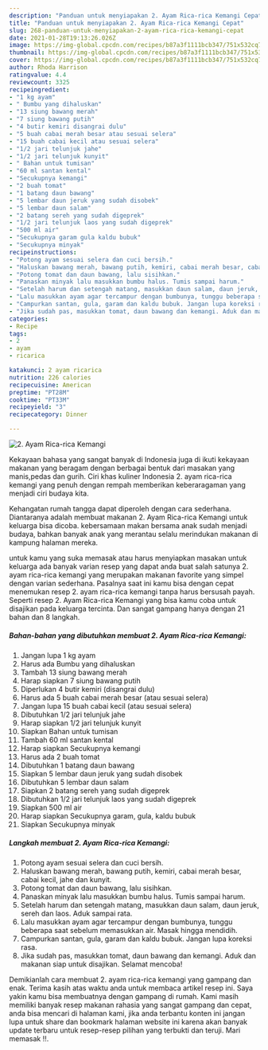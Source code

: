 ```yaml
---
description: "Panduan untuk menyiapakan 2. Ayam Rica-rica Kemangi Cepat"
title: "Panduan untuk menyiapakan 2. Ayam Rica-rica Kemangi Cepat"
slug: 268-panduan-untuk-menyiapakan-2-ayam-rica-rica-kemangi-cepat
date: 2021-01-28T19:13:26.026Z
image: https://img-global.cpcdn.com/recipes/b87a3f1111bcb347/751x532cq70/2-ayam-rica-rica-kemangi-foto-resep-utama.jpg
thumbnail: https://img-global.cpcdn.com/recipes/b87a3f1111bcb347/751x532cq70/2-ayam-rica-rica-kemangi-foto-resep-utama.jpg
cover: https://img-global.cpcdn.com/recipes/b87a3f1111bcb347/751x532cq70/2-ayam-rica-rica-kemangi-foto-resep-utama.jpg
author: Rhoda Harrison
ratingvalue: 4.4
reviewcount: 3325
recipeingredient:
- "1 kg ayam"
- " Bumbu yang dihaluskan"
- "13 siung bawang merah"
- "7 siung bawang putih"
- "4 butir kemiri disangrai dulu"
- "5 buah cabai merah besar atau sesuai selera"
- "15 buah cabai kecil atau sesuai selera"
- "1/2 jari telunjuk jahe"
- "1/2 jari telunjuk kunyit"
- " Bahan untuk tumisan"
- "60 ml santan kental"
- "Secukupnya kemangi"
- "2 buah tomat"
- "1 batang daun bawang"
- "5 lembar daun jeruk yang sudah disobek"
- "5 lembar daun salam"
- "2 batang sereh yang sudah digeprek"
- "1/2 jari telunjuk laos yang sudah digeprek"
- "500 ml air"
- "Secukupnya garam gula kaldu bubuk"
- "Secukupnya minyak"
recipeinstructions:
- "Potong ayam sesuai selera dan cuci bersih."
- "Haluskan bawang merah, bawang putih, kemiri, cabai merah besar, cabai kecil, jahe dan kunyit."
- "Potong tomat dan daun bawang, lalu sisihkan."
- "Panaskan minyak lalu masukkan bumbu halus. Tumis sampai harum."
- "Setelah harum dan setengah matang, masukkan daun salam, daun jeruk, sereh dan laos. Aduk sampai rata."
- "Lalu masukkan ayam agar tercampur dengan bumbunya, tunggu beberapa saat sebelum memasukkan air. Masak hingga mendidih."
- "Campurkan santan, gula, garam dan kaldu bubuk. Jangan lupa koreksi rasa."
- "Jika sudah pas, masukkan tomat, daun bawang dan kemangi. Aduk dan makanan siap untuk disajikan. Selamat mencoba!"
categories:
- Recipe
tags:
- 2
- ayam
- ricarica

katakunci: 2 ayam ricarica 
nutrition: 226 calories
recipecuisine: American
preptime: "PT28M"
cooktime: "PT33M"
recipeyield: "3"
recipecategory: Dinner

---
```



![2. Ayam Rica-rica Kemangi](https://img-global.cpcdn.com/recipes/b87a3f1111bcb347/751x532cq70/2-ayam-rica-rica-kemangi-foto-resep-utama.jpg)

Kekayaan bahasa yang sangat banyak di Indonesia juga di ikuti kekayaan makanan yang beragam dengan berbagai bentuk dari masakan yang manis,pedas dan gurih. Ciri khas kuliner Indonesia 2. ayam rica-rica kemangi yang penuh dengan rempah memberikan keberaragaman yang menjadi ciri budaya kita.


Kehangatan rumah tangga dapat diperoleh dengan cara sederhana. Diantaranya adalah membuat makanan 2. Ayam Rica-rica Kemangi untuk keluarga bisa dicoba. kebersamaan makan bersama anak sudah menjadi budaya, bahkan banyak anak yang merantau selalu merindukan makanan di kampung halaman mereka.



untuk kamu yang suka memasak atau harus menyiapkan masakan untuk keluarga ada banyak varian resep yang dapat anda buat salah satunya 2. ayam rica-rica kemangi yang merupakan makanan favorite yang simpel dengan varian sederhana. Pasalnya saat ini kamu bisa dengan cepat menemukan resep 2. ayam rica-rica kemangi tanpa harus bersusah payah.
Seperti resep 2. Ayam Rica-rica Kemangi yang bisa kamu coba untuk disajikan pada keluarga tercinta. Dan sangat gampang hanya dengan 21 bahan dan 8 langkah.


<!--inarticleads1-->

##### Bahan-bahan yang dibutuhkan membuat 2. Ayam Rica-rica Kemangi:

1. Jangan lupa 1 kg ayam
1. Harus ada  Bumbu yang dihaluskan
1. Tambah 13 siung bawang merah
1. Harap siapkan 7 siung bawang putih
1. Diperlukan 4 butir kemiri (disangrai dulu)
1. Harus ada 5 buah cabai merah besar (atau sesuai selera)
1. Jangan lupa 15 buah cabai kecil (atau sesuai selera)
1. Dibutuhkan 1/2 jari telunjuk jahe
1. Harap siapkan 1/2 jari telunjuk kunyit
1. Siapkan  Bahan untuk tumisan
1. Tambah 60 ml santan kental
1. Harap siapkan Secukupnya kemangi
1. Harus ada 2 buah tomat
1. Dibutuhkan 1 batang daun bawang
1. Siapkan 5 lembar daun jeruk yang sudah disobek
1. Dibutuhkan 5 lembar daun salam
1. Siapkan 2 batang sereh yang sudah digeprek
1. Dibutuhkan 1/2 jari telunjuk laos yang sudah digeprek
1. Siapkan 500 ml air
1. Harap siapkan Secukupnya garam, gula, kaldu bubuk
1. Siapkan Secukupnya minyak




<!--inarticleads2-->

##### Langkah membuat  2. Ayam Rica-rica Kemangi:

1. Potong ayam sesuai selera dan cuci bersih.
1. Haluskan bawang merah, bawang putih, kemiri, cabai merah besar, cabai kecil, jahe dan kunyit.
1. Potong tomat dan daun bawang, lalu sisihkan.
1. Panaskan minyak lalu masukkan bumbu halus. Tumis sampai harum.
1. Setelah harum dan setengah matang, masukkan daun salam, daun jeruk, sereh dan laos. Aduk sampai rata.
1. Lalu masukkan ayam agar tercampur dengan bumbunya, tunggu beberapa saat sebelum memasukkan air. Masak hingga mendidih.
1. Campurkan santan, gula, garam dan kaldu bubuk. Jangan lupa koreksi rasa.
1. Jika sudah pas, masukkan tomat, daun bawang dan kemangi. Aduk dan makanan siap untuk disajikan. Selamat mencoba!




Demikianlah cara membuat 2. ayam rica-rica kemangi yang gampang dan enak. Terima kasih atas waktu anda untuk membaca artikel resep ini. Saya yakin kamu bisa membuatnya dengan gampang di rumah. Kami masih memiliki banyak resep makanan rahasia yang sangat gampang dan cepat, anda bisa mencari di halaman kami, jika anda terbantu konten ini jangan lupa untuk share dan bookmark halaman website ini karena akan banyak update terbaru untuk resep-resep pilihan yang terbukti dan teruji. Mari memasak !!. 
